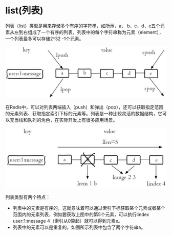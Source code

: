 # list\(列表\)

列表（list）类型是用来存储多个有序的字符串，如所示，a、 b、c、d、e五个元素从左到右组成了一个有序的列表，列表中的每个字符串称为元素（element），一个列表最多可以存储2^32 -1个元素。

![](../../.gitbook/assets/image%20%2856%29.png)

在Redis中，可以对列表两端插入（push）和弹出（pop），还可以获取指定范围的元素列表、获取指定索引下标的元素等。列表是一种比较灵活的数据结构，它可以充当栈和队列的角色，在实际开发上有很多应用场景。

![](../../.gitbook/assets/image%20%2813%29.png)

列表类型有两个特点：

* 列表中的元素是有序的，这就意味着可以通过索引下标获取某个元素或者某个范围内的元素列表，例如要获取上图中的第5个元素，可以执行lindex user:1:message 4（索引从0算起）就可以得到元素e。
* 列表中的元素可以是重复的，如图所示列表中包含了两个字符串a。



